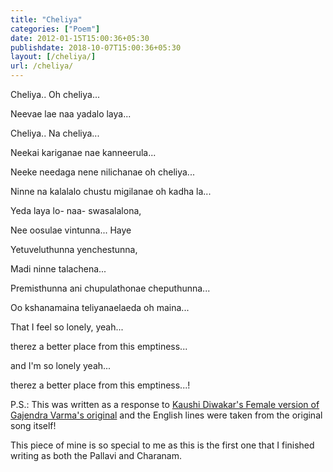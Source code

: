 ```yaml
---
title: "Cheliya"
categories: ["Poem"]
date: 2012-01-15T15:00:36+05:30
publishdate: 2018-10-07T15:00:36+05:30
layout: [/cheliya/]
url: /cheliya/
---
```


Cheliya.. Oh cheliya...

Neevae lae naa yadalo laya...

Cheliya.. Na cheliya...

Neekai kariganae nae kanneerula...

Neeke needaga nene nilichanae oh cheliya...

Ninne na kalalalo chustu migilanae oh kadha la...


Yeda laya lo- naa- swasalalona,

Nee oosulae vintunna... Haye

Yetuveluthunna yenchestunna,

Madi ninne talachena...


Premisthunna ani chupulathonae cheputhunna...

Oo kshanamaina teliyanaelaeda oh maina...


That I feel so lonely, yeah...

therez a better place from this emptiness...

and I'm so lonely yeah...

therez a better place from this emptiness...!


P.S.: This was written as a response to [Kaushi Diwakar's Female version of Gajendra Varma's original](https://www.youtube.com/watch?v=FKER4jMSYyQ) and the English lines were taken from the original song itself!

This piece of mine is so special to me as this is the first one that I finished writing as both the Pallavi and Charanam.
